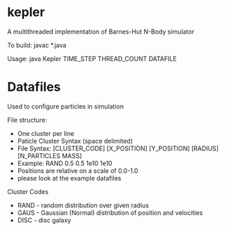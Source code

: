 # kepler
A multithreaded implementation of Barnes-Hut N-Body simulator

To build: javac *.java

Usage: java Kepler TIME_STEP THREAD_COUNT DATAFILE
  
  
# Datafiles
Used to configure particles in simulation

File structure:
- One cluster per line
- Paticle Cluster Syntax (space delimited)
- File Syntax: [CLUSTER_CODE]  [X_POSITION]  [Y_POSITION] [RADIUS]  [N_PARTICLES MASS]
- Example: RAND 0.5 0.5 1e10 1e10
- Positions are relative on a scale of 0.0-1.0
- please look at the example datafiles

Cluster Codes
- RAND - random distribution over given radius
- GAUS - Gaussian (Normal) distribution of position and velocities
- DISC - disc galaxy
